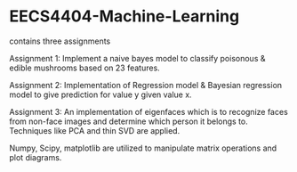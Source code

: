 # EECS4404-Machine-Learning
contains three assignments

Assignment 1: Implement a naive bayes model to classify poisonous & edible mushrooms based on 23 features. 

Assignment 2: Implementation of Regression model & Bayesian regression model to give prediction for value y given value x.

Assignment 3: An implementation of eigenfaces which is to recognize faces from non-face images and determine which person it belongs to. Techniques like PCA and thin SVD are applied.

Numpy, Scipy, matplotlib are utilized to manipulate matrix operations and plot diagrams.
